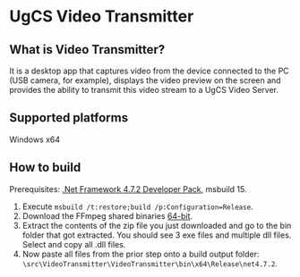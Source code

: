 # UgCS Video Transmitter #

## What is Video Transmitter? ##

It is a desktop app that captures video from the device connected to the PC (USB camera, for example), displays the video preview on the screen and provides the ability to transmit this video stream to a UgCS Video Server.

## Supported platforms ##

Windows x64

## How to build ##

Prerequisites: [.Net Framework 4.7.2 Developer Pack](https://dotnet.microsoft.com/download/visual-studio-sdks?utm_source=getdotnetsdk&utm_medium=referral), msbuild 15.
1. Execute `msbuild /t:restore;build /p:Configuration=Release`.
1. Download the FFmpeg shared binaries [64-bit](https://www.gyan.dev/ffmpeg/builds/ffmpeg-release-full-shared.zip).
1. Extract the contents of the zip file you just downloaded and go to the bin folder that got extracted. You should see 3 exe files and multiple dll files. Select and copy all .dll files.
1. Now paste all files from the prior step onto a build output folder: `\src\VideoTransmitter\VideoTransmitter\bin\x64\Release\net4.7.2`.